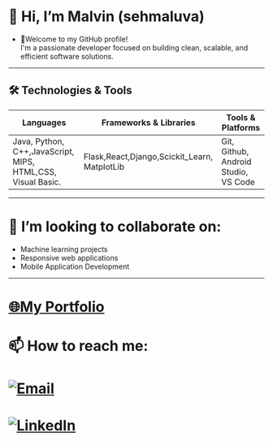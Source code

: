 # 👋 Hi, I’m Malvin (sehmaluva)
- 👀Welcome to my GitHub profile!  
I'm a passionate developer focused on building clean, scalable, and efficient software solutions.

---
## 🛠️ Technologies & Tools

| Languages         | Frameworks & Libraries | Tools & Platforms         |
| ----------------- | --------------------- | ------------------------ |
| Java, Python, C++,JavaScript, MIPS, HTML,CSS, Visual Basic.       |  Flask,React,Django,Scickit_Learn, MatplotLib   | Git, Github, Android Studio, VS Code    |

--- 
# 💞️ I’m looking to collaborate on:
- Machine learning projects
- Responsive web applications
- Mobile Application Development
---
# [🌐My Portfolio ](https://malvint.github.io/portfolio/)
# 📫 How to reach me:
# [![Email](https://img.shields.io/badge/Email-blue?logo=gmail&style=flat-square)](mailto:sehmaluva@gmail.com)
# [![LinkedIn ](https://img.shields.io/badge/LinkedIn-blue?logo=linkedin&style=flat-square)](https://linkedin.com/in/malvin-t-machingura)



<!---
sehmaluva/sehmaluva is a ✨ special ✨ repository because its `README.md` (this file) appears on your GitHub profile.
You can click the Preview link to take a look at your changes.
--->
